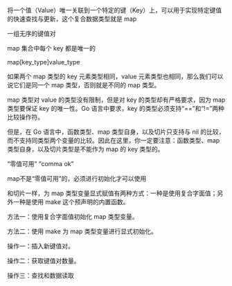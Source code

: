 将一个值（Value）唯一关联到一个特定的键（Key）上，可以用于实现特定键值的快速查找与更新，这个复合数据类型就是 map



一组无序的键值对

map 集合中每个 key 都是唯一的

map[key_type]value_type



如果两个 map 类型的 key 元素类型相同，value 元素类型也相同，那么我们可以说它们是同一个 map 类型，否则就是不同的 map 类型。

map 类型对 value 的类型没有限制，但是对 key 的类型却有严格要求，因为 map 类型要保证 key 的唯一性。Go 语言中要求，key 的类型必须支持“==”和“!=”两种比较操作符。

但是，在 Go 语言中，函数类型、map 类型自身，以及切片只支持与 nil 的比较，而不支持同类型两个变量的比较。因此在这里，你一定要注意：函数类型、map 类型自身，以及切片类型是不能作为 map 的 key 类型的。



“零值可用” “comma ok”

map不是“零值可用”的，必须进行初始化才可以使用

和切片一样，为 map 类型变量显式赋值有两种方式：一种是使用复合字面值；另外一种是使用 make 这个预声明的内置函数。

方法一：使用复合字面值初始化 map 类型变量。



方法二：使用 make 为 map 类型变量进行显式初始化。

操作一：插入新键值对。

操作二：获取键值对数量。

操作三：查找和数据读取